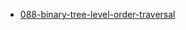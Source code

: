 - [088-binary-tree-level-order-traversal](https://leetcode.com/problems/binary-tree-level-order-traversal/)